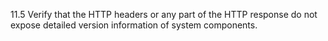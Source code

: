 11.5 Verify that the HTTP headers or any part of the HTTP response do not expose detailed version information of system components.
